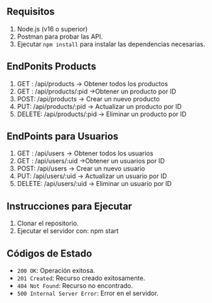 ## Requisitos
1. Node.js (v16 o superior)
2. Postman para probar las API.
3. Ejecutar `npm install` para instalar las dependencias necesarias.

## EndPonits Products
1. GET : /api/products  -> Obtener todos los productos
2. GET : /api/products/:pid ->Obtener un producto por ID
3. POST: /api/products -> 	Crear un nuevo producto
4. PUT: /api/products/:pid -> Actualizar un producto por ID
5. DELETE: /api/products/:pid -> Eliminar un producto por ID

## EndPoints para Usuarios
1. GET : /api/users  -> Obtener todos los usuarios
2. GET : /api/users/:uid ->Obtener un usuarios por ID
3. POST: /api/users -> 	Crear un nuevo usuario
4. PUT: /api/users/:uid -> Actualizar un usuario por ID
5. DELETE: /api/users/:uid -> Eliminar un usuario por ID

## Instrucciones para Ejecutar
1. Clonar el repositorio.
2. Ejecutar el servidor con: npm start 

## Códigos de Estado
- `200 OK`: Operación exitosa.
- `201 Created`: Recurso creado exitosamente.
- `404 Not Found`: Recurso no encontrado.
- `500 Internal Server Error`: Error en el servidor.